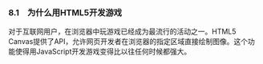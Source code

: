 ### 8.1　为什么用HTML5开发游戏

对于互联网用户，在浏览器中玩游戏已经成为最流行的活动之一。HTML5 Canvas提供了API，允许网页开发者在浏览器的指定区域直接绘制图像。这个功能使得用JavaScript开发游戏变得比以往任何时候都强大。

